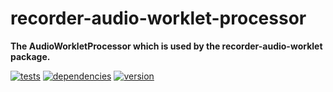 # recorder-audio-worklet-processor

**The AudioWorkletProcessor which is used by the recorder-audio-worklet package.**

[![tests](https://img.shields.io/travis/chrisguttandin/recorder-audio-worklet-processor/master.svg?style=flat-square)](https://travis-ci.org/chrisguttandin/recorder-audio-worklet-processor)
[![dependencies](https://img.shields.io/david/chrisguttandin/recorder-audio-worklet-processor.svg?style=flat-square)](https://www.npmjs.com/package/recorder-audio-worklet-processor)
[![version](https://img.shields.io/npm/v/recorder-audio-worklet-processor.svg?style=flat-square)](https://www.npmjs.com/package/recorder-audio-worklet-processor)
